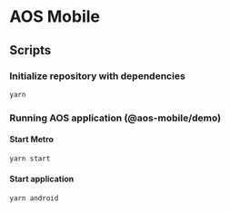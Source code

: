 # AOS Mobile

## Scripts

### Initialize repository with dependencies

```bash
yarn
```

### Running AOS application (@aos-mobile/demo)

#### Start Metro

```bash
yarn start
```

#### Start application
```bash
yarn android
```

